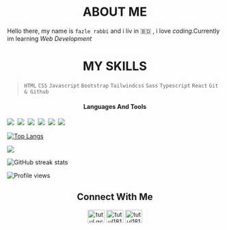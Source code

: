 <h1 align="center">ABOUT ME</h1>

 Hello there, my name is `fazle rabbi` and i liv in 🇧🇩 , i love _coding_.Currently im learning _Web Development_

<h1 align="center">MY SKILLS</h1>

> `HTML`  `CSS`  `Javascript`  `Bootstrap`  `Tailwindcss`  `Sass`  `Typescript`  `React`  `Git & Github`

<h4 align="center">Languages And Tools</h4>
<p align="left"> 

<p >
  <img src="https://img.shields.io/badge/html5%20-%23e34f26.svg?&style=for-the-badge&logo=html5&logoColor=white" />&nbsp;&nbsp;<img src="https://img.shields.io/badge/CSS3-1572B6?&style=for-the-badge&logo=css3&logoColor=white" />&nbsp;&nbsp;<img src="https://img.shields.io/badge/JavaScript-F7DF1E?style=for-the-badge&logo=javascript&logoColor=black" />&nbsp;&nbsp;<img src="https://img.shields.io/badge/React-20232A?style=for-the-badge&logo=react&logoColor=61DAFB" />&nbsp;&nbsp;<img src="https://img.shields.io/badge/Bootstrap-563D7C?style=for-the-badge&logo=bootstrap&logoColor=white">&nbsp;&nbsp;<img src="https://img.shields.io/badge/sass%20-%23cc6699.svg?&style=for-the-badge&logo=sass&logoColor=white" />&nbsp;&nbsp;
&nbsp;<img class="" src="https://img.shields.io/badge/TypeScript-007ACC?style=for-the-badge&logo=typescript&logoColor=white" alt="" />
&nbsp;<img class="" src="https://img.shields.io/badge/Tailwindcss-7859d4?style=for-the-badge&logo=tailwindcss&logoColor=white" alt="" />

</p>


[![Top Langs](https://github-readme-stats.vercel.app/api/top-langs/?username=fh-rabbi)](https://github.com/anuraghazra/github-readme-stats)


![](https://github-readme-stats.vercel.app/api?username=fh-rabbi&&show_icons=true&title_color=FF6347&icon_color=bb2acf&text_color=00FFFF&bg_color=151515)



![GitHub streak stats](https://github-readme-streak-stats.herokuapp.com/?user=fh-rabbi)  

![Profile views](https://gpvc.arturio.dev/fh-rabbi)  

<h2 align="center">Connect With Me</h2>
<p align="center">
<a href="https://cutt.ly/frfb" target="blank"><img align="center" src="https://raw.githubusercontent.com/rahuldkjain/github-profile-readme-generator/master/src/images/icons/Social/facebook.svg" alt="tutul.qcsc" height="30" width="40" /></a>
<a href="https://cutt.ly/frtwitter" target="blank"><img align="center" src="https://raw.githubusercontent.com/rahuldkjain/github-profile-readme-generator/master/src/images/icons/Social/twitter.svg" alt="tutul181" height="30" width="40" /></a>
<a href="https://cutt.ly/frig" target="blank"><img align="center" src="https://raw.githubusercontent.com/rahuldkjain/github-profile-readme-generator/master/src/images/icons/Social/instagram.svg" alt="tutul181" height="30" width="40" /></a>


